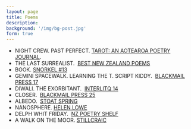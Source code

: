 ```yaml
---
layout: page
title: Poems
description:
background: '/img/bg-post.jpg'
form: true
---
```

- NIGHT CREW. PAST PERFECT. [TAROT: AN AOTEAROA POETRY JOURNAL](http://www.tarotpoetry.nz/poet/harvey-molloy/).
- THE LAST SURREALIST.  [BEST NEW ZEALAND POEMS](http://nzetc.victoria.ac.nz/iiml/bestnzpoems/BNZP11/t1-g1-t18-body-d1.html)
- BOOK. [SNORKEL #13](http://snorkel.org.au/013/molloy.html)
- GEMINI SPACEWALK. LEARNING THE T. SCRIPT KIDDY.  [BLACKMAIL PRESS 17](http://nzpoetsonline.homestead.com/hm17.html)
- DIWALI. THE EXORBITANT.  [INTERLITQ 14](http://interlitq.org/issue14/harvey-molloy/job.php)
- CLOSER.  [BLACKMAIL PRESS 25](http://www.blackmailpress.com/HM25.html)
- ALBEDO.  [STOAT SPRING](http://stoatspring.blogspot.co.nz/2010/12/tuesday-poem-albedo-by-harvey-molloy.html)
- NANOSPHERE. [HELEN LOWE](http://helenlowe.info/blog/2010/10/19/tuesday-poem-nanosphere-by-harvey-molloy/)
- DELPH WHIT FRIDAY.  [NZ POETRY SHELF](https://nzpoetryshelf.com/2016/04/22/three-poems-from-hoopla-16-helen-jacobs-harvey-molloy-ish-doney/)
- A WALK ON THE MOOR. [STILLCRAIC](http://stillcraic.blogspot.co.nz/2015/12/tuesday-poem-walk-on-moor-by-harvey.html)
